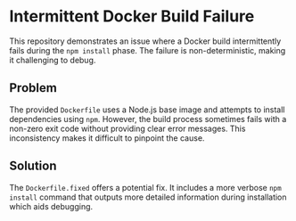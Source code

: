 # Intermittent Docker Build Failure

This repository demonstrates an issue where a Docker build intermittently fails during the `npm install` phase. The failure is non-deterministic, making it challenging to debug.

## Problem

The provided `Dockerfile` uses a Node.js base image and attempts to install dependencies using `npm`.  However, the build process sometimes fails with a non-zero exit code without providing clear error messages. This inconsistency makes it difficult to pinpoint the cause.

## Solution

The `Dockerfile.fixed` offers a potential fix. It includes a more verbose `npm install` command that outputs more detailed information during installation which aids debugging.